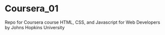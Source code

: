 # Coursera_01
Repo for  Coursera course HTML, CSS, and Javascript for Web Developers by Johns Hopkins University
